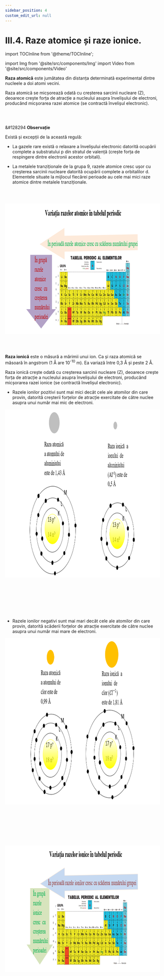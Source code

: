 ```yaml
---
sidebar_position: 4
custom_edit_url: null
---
```


# III.4. Raze atomice și raze ionice.

import TOCInline from '@theme/TOCInline';

<TOCInline toc={toc} />



import Img from '@site/src/components/Img'
import Video from '@site/src/components/Video'




<div class="alert alert--primary" role="alert">

**Raza atomică** este jumătatea din distanța determinată experimental dintre nucleele a doi atomi vecini.

Raza atomică se micșorează odată cu creșterea sarcinii nucleare (Z), deoarece crește forța de atracție a nucleului asupra învelișului de electroni, producând micșorarea razei atomice (se contractă învelișul electronic).









</div>

<br></br>


<div class="alert alert--secondary" role="alert">

&#128294 **Observație**


Există și excepții de la această regulă:

- La gazele rare există o relaxare a învelișului electronic datorită ocupării complete a substratului p din stratul de valență (crește forța de respingere dintre electronii acestor orbitali).

- La metalele tranziționale de la grupa 9, razele atomice cresc ușor cu creșterea sarcinii nucleare datorită ocupării complete a orbitalilor d. Elementele situate la mijlocul fiecărei perioade au cele mai mici raze atomice dintre metalele tranziționale.



</div>


<br></br>




<div class="alert alert--primary" role="alert">



<Img className="img-responsive4" src="chimie/clasa9/capitolul3/III-4-raze-atomice-si-raze-ionice-poza1-variatia-razelor-atomice-in-tabelul-periodic.png" width="1000" height="425" lazy={false} />







</div>

<br></br>

<div class="alert alert--primary" role="alert">

**Raza ionică** este o măsură a mărimii unui ion. Ca și raza atomică se măsoară în angstrom (1 Å are 10<sup>-10</sup> m). Ea variază între 0,3 Å și peste 2 Å. 


Raza ionică crește odată cu creșterea sarcinii nucleare (Z), deoarece crește forța de atracție a nucleului asupra învelișului de electroni, producând micșorarea razei ionice (se contractă învelișul electronic).

- Razele ionilor pozitivi sunt mai mici decât cele ale atomilor din care provin, datorită creșterii forțelor de atracție exercitate de către nuclee asupra unui număr mai mic de electroni.


<Img className="img-responsive4" src="chimie/clasa9/capitolul3/III-4-raze-atomice-si-raze-ionice-poza2-raza-atomica-a-atomului-de-aluminiu-si-raza-ionica-a-ionului-de-aluminiu.png" width="1000" height="548" lazy={false} />


<br></br>
<br></br>
<br></br>


- Razele ionilor negativi sunt mai mari decât cele ale atomilor din care provin, datorită scăderii forțelor de atracție exercitate de către nuclee asupra unui număr mai mare de electroni.



<Img className="img-responsive4" src="chimie/clasa9/capitolul3/III-4-raze-atomice-si-raze-ionice-poza3-raza-atomica-a-atomului-de-clor-si-raza-ionica-a-ionului-de-clor.png" width="1000" height="543" />


<br></br>
<br></br>
<br></br>



<Img className="img-responsive4" src="chimie/clasa9/capitolul3/III-4-raze-atomice-si-raze-ionice-poza4-variatia-razelor-ionice-in-tabelul-periodic.png" width="1000" height="413" />



</div>




